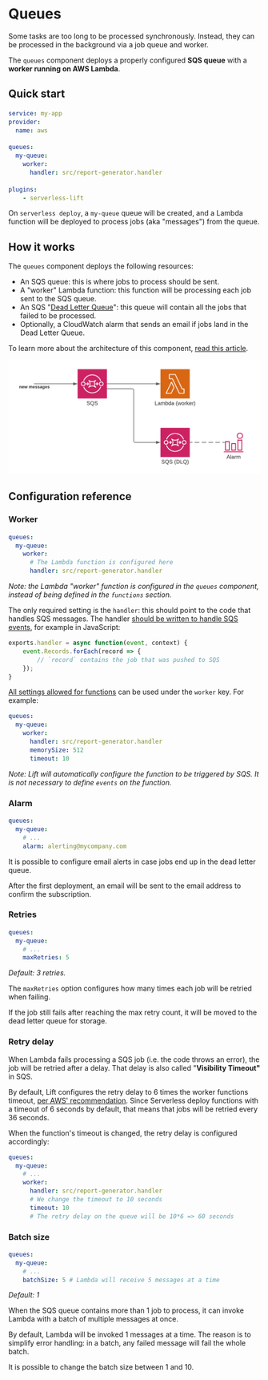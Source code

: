 # Queues

Some tasks are too long to be processed synchronously. Instead, they can be processed in the background via a job queue and worker.

The `queues` component deploys a properly configured **SQS queue** with a **worker running on AWS Lambda**.

## Quick start

```yaml
service: my-app
provider:
  name: aws

queues:
  my-queue:
    worker:
      handler: src/report-generator.handler

plugins:
    - serverless-lift
```

On `serverless deploy`, a `my-queue` queue will be created, and a Lambda function will be deployed to process jobs (aka "messages") from the queue.

## How it works

The `queues` component deploys the following resources:

- An SQS queue: this is where jobs to process should be sent.
- A "worker" Lambda function: this function will be processing each job sent to the SQS queue.
- An SQS "[Dead Letter Queue](https://docs.aws.amazon.com/AWSSimpleQueueService/latest/SQSDeveloperGuide/sqs-dead-letter-queues.html)": this queue will contain all the jobs that failed to be processed.
- Optionally, a CloudWatch alarm that sends an email if jobs land in the Dead Letter Queue.

To learn more about the architecture of this component, [read this article](https://medium.com/serverless-transformation/serverless-queues-and-workers-designing-lift-d870afdba867).

![](queues.png)

## Configuration reference

### Worker

```yaml
queues:
  my-queue:
    worker:
      # The Lambda function is configured here
      handler: src/report-generator.handler
```

_Note: the Lambda "worker" function is configured in the `queues` component, instead of being defined in the `functions` section._

The only required setting is the `handler`: this should point to the code that handles SQS messages. The handler [should be written to handle SQS events](https://docs.aws.amazon.com/lambda/latest/dg/with-sqs.html), for example in JavaScript:

```js
exports.handler = async function(event, context) {
    event.Records.forEach(record => {
        // `record` contains the job that was pushed to SQS
    });
}
```

[All settings allowed for functions](https://www.serverless.com/framework/docs/providers/aws/guide/functions/) can be used under the `worker` key. For example:

```yaml
queues:
  my-queue:
    worker:
      handler: src/report-generator.handler
      memorySize: 512
      timeout: 10
```

_Note: Lift will automatically configure the function to be triggered by SQS. It is not necessary to define `events` on the function._

### Alarm

```yaml
queues:
  my-queue:
    # ...
    alarm: alerting@mycompany.com
```

It is possible to configure email alerts in case jobs end up in the dead letter queue.

After the first deployment, an email will be sent to the email address to confirm the subscription.

### Retries

```yaml
queues:
  my-queue:
    # ...
    maxRetries: 5
```

*Default: 3 retries.*

The `maxRetries` option configures how many times each job will be retried when failing.

If the job still fails after reaching the max retry count, it will be moved to the dead letter queue for storage.

### Retry delay

When Lambda fails processing a SQS job (i.e. the code throws an error), the job will be retried after a delay. That delay is also called "**Visibility Timeout"** in SQS.

By default, Lift configures the retry delay to 6 times the worker functions timeout, [per AWS' recommendation](https://docs.aws.amazon.com/lambda/latest/dg/with-sqs.html#events-sqs-queueconfig). Since Serverless deploy functions with a timeout of 6 seconds by default, that means that jobs will be retried every 36 seconds.

When the function's timeout is changed, the retry delay is configured accordingly:

```yaml
queues:
  my-queue:
    # ...
    worker:
      handler: src/report-generator.handler
      # We change the timeout to 10 seconds
      timeout: 10
      # The retry delay on the queue will be 10*6 => 60 seconds
```

### Batch size

```yaml
queues:
  my-queue:
    # ...
    batchSize: 5 # Lambda will receive 5 messages at a time
```

*Default: 1*

When the SQS queue contains more than 1 job to process, it can invoke Lambda with a batch of multiple messages at once.

By default, Lambda will be invoked 1 messages at a time. The reason is to simplify error handling: in a batch, any failed message will fail the whole batch.

It is possible to change the batch size between 1 and 10.

